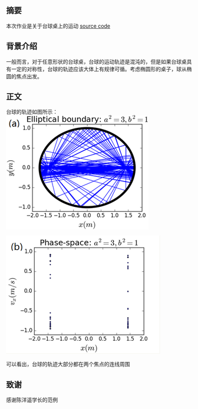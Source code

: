 ## 摘要
本次作业是关于台球桌上的运动 [source code](https://github.com/pycll/computationalphysics_N2015301020174/blob/master/schoolwork_9/schoolwork_9.py)

## 背景介绍
一般而言，对于任意形状的台球桌，台球的运动轨迹是混沌的，但是如果台球桌具有一定的对称性，台球的轨迹应该大体上有规律可循。考虑椭圆形的桌子，球从椭圆的焦点出发。

## 正文
台球的轨迹如图所示：
![image](https://github.com/pycll/computationalphysics_N2015301020174/blob/master/schoolwork_9/schoolwork_1.PNG)

![image](https://github.com/pycll/computationalphysics_N2015301020174/blob/master/schoolwork_9/schoolwork_2.PNG)

可以看出，台球的轨迹大部分都在两个焦点的连线周围

## 致谢
感谢陈洋遥学长的范例
